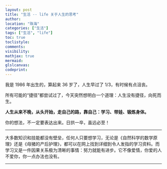 ```yaml
---
layout: post
title: "生活 -- life 关于人生的思考"
author:
location: "珠海"
categories: ["生活"]
tags: ["生活", "life"]
toc: true
toclistyle:
comments:
visibility:
mathjax: true
mermaid:
glslcanvas:
codeprint:
---
```


我是 1986 年出生的，算起来 36 岁了，人生早过了 1/3，有时候有点沮丧。

所有可能的“捷径”都尝试过了，今天突然想明白一个道理：人生没有捷径，向死而生。

**人生从来不晚，从头开始，走自己的路，靠自己：学习、带娃、锻炼身体。**

你的想法，不一定要表达出来。日拱一卒，虽远必至！

----

大多数知识和技能都没有壁垒，任何人只要想学习，无论是《自然科学的数学原理》还是《母猪的产后护理》，都可以在网上找到详细到令人发指的学习资料。而学习又是一件因果关系极为清晰的事情：努力就能有进步。它不像爱情，你爱的人不爱你，你一点办法也没有。



<hr class='reviewline'/>
<p class='reviewtip'><script type='text/javascript' src='{% include relref.html url="/assets/reviewjs/blogs/2022-08-14-lifego.md.js" %}'></script></p>
